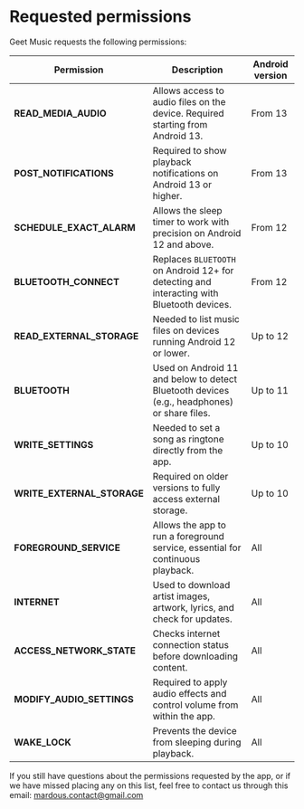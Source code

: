 # Requested permissions

Geet Music requests the following permissions:

| Permission                 | Description                                                                                 | Android version |
| -------------------------- | ------------------------------------------------------------------------------------------- | --------------- |
| **READ_MEDIA_AUDIO**       | Allows access to audio files on the device. Required starting from Android 13.              | From 13         |
| **POST_NOTIFICATIONS**     | Required to show playback notifications on Android 13 or higher.                            | From 13         |
| **SCHEDULE_EXACT_ALARM**   | Allows the sleep timer to work with precision on Android 12 and above.                      | From 12         |
| **BLUETOOTH_CONNECT**      | Replaces `BLUETOOTH` on Android 12+ for detecting and interacting with Bluetooth devices.   | From 12         |
| **READ_EXTERNAL_STORAGE**  | Needed to list music files on devices running Android 12 or lower.                          | Up to 12        |
| **BLUETOOTH**              | Used on Android 11 and below to detect Bluetooth devices (e.g., headphones) or share files. | Up to 11        |
| **WRITE_SETTINGS**         | Needed to set a song as ringtone directly from the app.                                     | Up to 10        |
| **WRITE_EXTERNAL_STORAGE** | Required on older versions to fully access external storage.                                | Up to 10        |
| **FOREGROUND_SERVICE**     | Allows the app to run a foreground service, essential for continuous playback.              | All             |
| **INTERNET**               | Used to download artist images, artwork, lyrics, and check for updates.                     | All             |
| **ACCESS_NETWORK_STATE**   | Checks internet connection status before downloading content.                               | All             |
| **MODIFY_AUDIO_SETTINGS**  | Required to apply audio effects and control volume from within the app.                     | All             |
| **WAKE_LOCK**              | Prevents the device from sleeping during playback.                                          | All             |

If you still have questions about the permissions requested by the app, or if we have missed placing any on this list, feel free to contact us through this email: mardous.contact@gmail.com
